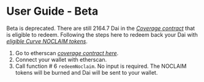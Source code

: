 # User Guide - Beta

Beta is deprecated. There are still 2164.7 Dai in the [_Coverage contract_](https://etherscan.io/address/0xf39654833a156cC7EEB9755DAdF3120504c245cF#writeProxyContract) that is eligible to redeem. Following the steps here to redeem back your Dai with [_eligible Curve NOCLAIM tokens_](https://etherscan.io/token/0xc0d3d2acd35c20e991adacdc00f0bd778ca1d06d#balances). 

1. Go to etherscan [_coverage contract here_](https://etherscan.io/address/0xf39654833a156cC7EEB9755DAdF3120504c245cF#writeProxyContract).
2. Connect your wallet with etherscan.
3. Call function \# 6 `redeemNoclaim`. No input is required. The NOCLAIM tokens will be burned and Dai will be sent to your wallet.



